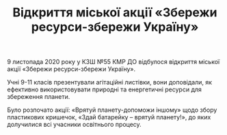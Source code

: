 ﻿---
title: Відкриття міської акції «Збережи ресурси-збережи Україну»
---

9 листопада 2020 року у КЗШ №55 КМР ДО відбулося відкриття міської акції «Збережи ресурси-збережи Україну».

Учні 9-11 класів презентували агітаційні листівки, вони доповідали, як ефективно використовувати природні та енергетичні ресурси для збереження планети.  

Було розпочато акції: «Врятуй планету-допоможи іншому» щодо збору пластикових кришечок, «Здай батарейку – врятуй планету!», до яких долучилися всі учасники освітнього процесу.  

<slideshow></slideshow>
